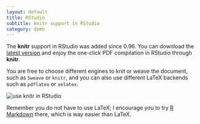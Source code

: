 ```yaml
---
layout: default
title: RStudio
subtitle: knitr support in RStudio
category: demo
---
```


The **knitr** support in RStudio was added since 0.96. You can download the [latest version](http://www.rstudio.org/download/) and enjoy the one-click PDF compilation in RStudio through **knitr**.

You are free to choose different engines to knit or weave the document, such as `Sweave` or `knitr`, and you can also use different LaTeX backends such as `pdflatex` or `xelatex`.

![use knitr in RStudio](http://i.imgur.com/Z72Qc.png)

Remember you do not have to use LaTeX; I encourage you to try [R Markdown](http://rstudio.org/docs/authoring/using_markdown) there, which is way easier than LaTeX.
